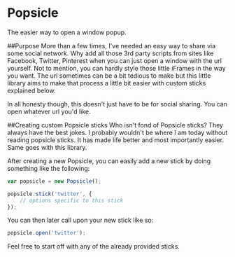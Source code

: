 Popsicle
========

The easier way to open a window popup.


##Purpose
More than a few times, I've needed an easy way to share via some social network. Why add all those 3rd party scripts from sites like Facebook, Twitter, Pinterest when you can just open a window with the url yourself. Not to mention, you can hardly style those little iFrames in the way you want. The url sometimes can be a bit tedious to make but this little library aims to make that process a little bit easier with custom sticks explained below.

In all honesty though, this doesn't just have to be for social sharing. You can open whatever url you'd like.

##Creating custom Popsicle sticks
Who isn't fond of Popsicle sticks? They always have the best jokes. I probably wouldn't be where I am today without reading popsicle sticks. It has made life better and most importantly easier. Same goes with this library.

After creating a new Popsicle, you can easily add a new stick by doing something like the following:
```js
var popsicle = new Popsicle();

popsicle.stick('twitter', {
    // options specific to this stick
});
```

You can then later call upon your new stick like so:

```js
popsicle.open('twitter');
```

Feel free to start off with any of the already provided sticks.
